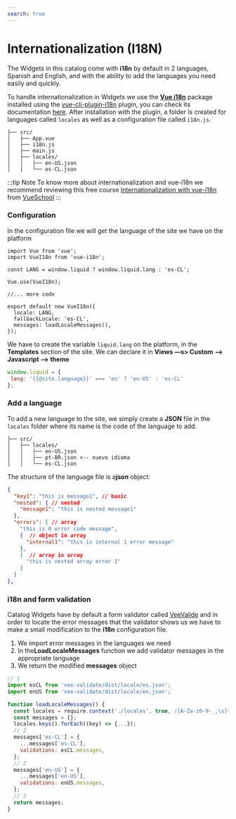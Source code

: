 ```yaml
---
search: true
---
```


# Internationalization (I18N)

The Widgets in this catalog come with **i18n** by default in 2 languages, Spanish and English, and with the ability to add the languages you need easily and quickly.

To handle internationalization in Widgets we use the [**Vue i18n**](https://kazupon.github.io/vue-i18n/) package installed using the [vue-cli-plugin-i18n](https://github.com/kazupon/vue-cli-plugin-i18n) plugin, you can check its documentation [here](https://kazupon.github.io/vue-i18n/introduction.html). After installation with the plugin, a folder is created for languages called `locales` as well as a configuration file called `i18n.js`.

``` treeview{3,5-7}
├── src/
│   ├── App.vue
│   ├── i18n.js
│   ├── main.js
│   ├── locales/
│   │   ├── en-US.json
│   │   └── es-CL.json
```

:::tip Note
To know more about internationalization and vue-i18n we recommend reviewing this free course [Internationalization with vue-i18n](https://vueschool.io/courses/internationalization-with-vue-i18n) from [VueSchool](https://vueschool.io/)
:::

### Configuration

In the configuration file we will get the language of the site we have on the platform

```js{4,11}
import Vue from 'vue';
import VueI18n from 'vue-i18n';

const LANG = window.liquid ? window.liquid.lang : 'es-CL';

Vue.use(VueI18n);

//... more code

export default new VueI18n({
  locale: LANG,
  fallbackLocale: 'es-CL',
  messages: loadLocaleMessages(),
});
```

We have to create the variable `liquid.lang` on the platform, in the **Templates** section of the site. We can declare it in **Views —s> Custom —> Javascript —> theme**

``` js
window.liquid = {
 lang: '{{@site.language}}' === 'en' ? 'en-US' : 'es-CL'
};
```

### Add a language

To add a new language to the site, we simply create a **JSON** file in the `locales` folder where its name is the code of the language to add.

``` treeview{4}
├── src/
│   ├── locales/
│   │   ├── en-US.json
│   │   ├── pt-BR.json <-- nuevo idioma
│   │   └── es-CL.json
```

The structure of the language file is a**json** object:

```json
{
  "key1": "this is message1", // basic
  "nested": { // nested
    "message1": "this is nested message1"
  },
  "errors": [ // array
    "this is 0 error code message",
    {  // object in array
      "internal1": "this is internal 1 error message"
    },
    [  // array in array
      "this is nested array error 1"
    ]
  ]
},
```

### i18n and form validation

Catalog Widgets have by default a form validator called [VeeValide](https://logaretm.github.io/vee-validate/) and in order to locate the error messages that the validator shows us we have to make a small modification to the **i18n** configuration file.

1. We import error messages in the languages we need
2. In the**LoadLocaleMessages** function we add validator messages in the appropriate language
3. We return the modified **messages** object

```js
// 1
import esCL from 'vee-validate/dist/locale/es.json';
import enUS from 'vee-validate/dist/locale/en.json';
```

```js
function loadLocaleMessages() {
  const locales = require.context('./locales', true, /[A-Za-z0-9-_,\s]+\.json$/i);
  const messages = {};
  locales.keys().forEach((key) => {...});
  // 2
  messages['es-CL'] = {
    ...messages['es-CL'],
    validations: esCL.messages,
  };
  // 2
  messages['en-US'] = {
    ...messages['en-US'],
    validations: enUS.messages,
  };
  // 3
  return messages;
}
```
